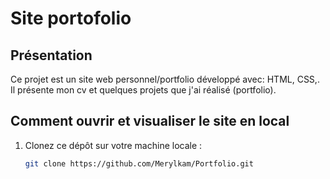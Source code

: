 # Site portofolio

## Présentation
Ce projet est un site web personnel/portfolio développé avec:  HTML, CSS,. Il présente mon cv et quelques projets que j'ai réalisé (portfolio).

## Comment ouvrir et visualiser le site en local

1. Clonez ce dépôt sur votre machine locale :
   ```bash
   git clone https://github.com/Merylkam/Portfolio.git
